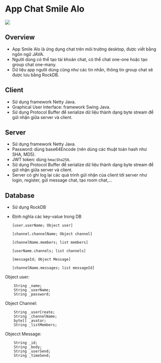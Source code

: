# App Chat Smile Alo

![](https://media.giphy.com/media/iNKB2snFBDCMW5MZwo/giphy.gif)

## Overview
- App Smile Alo là ứng dụng chat trên môi trường desktop, được viết bằng ngôn ngữ JAVA.
- Người dùng có thể tạo tài khoản chat, có thể chat one-one hoặc tạo group chat one-many.
- Dữ liệu app người dùng cũng như các tin nhắn, thông tin group chat sẽ được lưu bằng RockDB.

## Client
- Sử dụng framework Netty Java.
- Graphical User Interface: framework Swing Java.
- Sử dụng Protocol Buffer để serialize dữ liệu thành dạng byte stream để gửi nhận giữa server và client.

## Server 
- Sử dụng framework Netty Java.
- Password: dùng base64Encode (nên dùng các thuật toán hash như SHA, MD5).
- JWT token: dùng `hmacSha256`.
- Sử dụng Protocol Buffer để serialize dữ liệu thành dạng byte stream để gửi nhận giữa server và client.
- Server có ghi log lại các quá trình gửi nhận của client tới server như login, register, gửi message chat, tạo room chat,...

## Database
- Sử dụng RockDB
- Định nghĩa các key-value trong DB

    `[user.userName; Object user]`

    `[channel.channelName; Object channel]`

    `[channelName.members; list members]`

    `[userName.channels; list channels]`

    `[messageId; Object Message]`

    `[channelName.messages; list messageId]`

Object user: 
```
    String _name;
    String _userName;
    String _password;
```

Object Channel:
```
    String _userCreate;
    String _channelName;
    byte[] _avatar;
    String _listMembers;
```
Objecct Message:
```
    String _id;
    String _body;
    String _userSend;
    String _timeSend;
```


